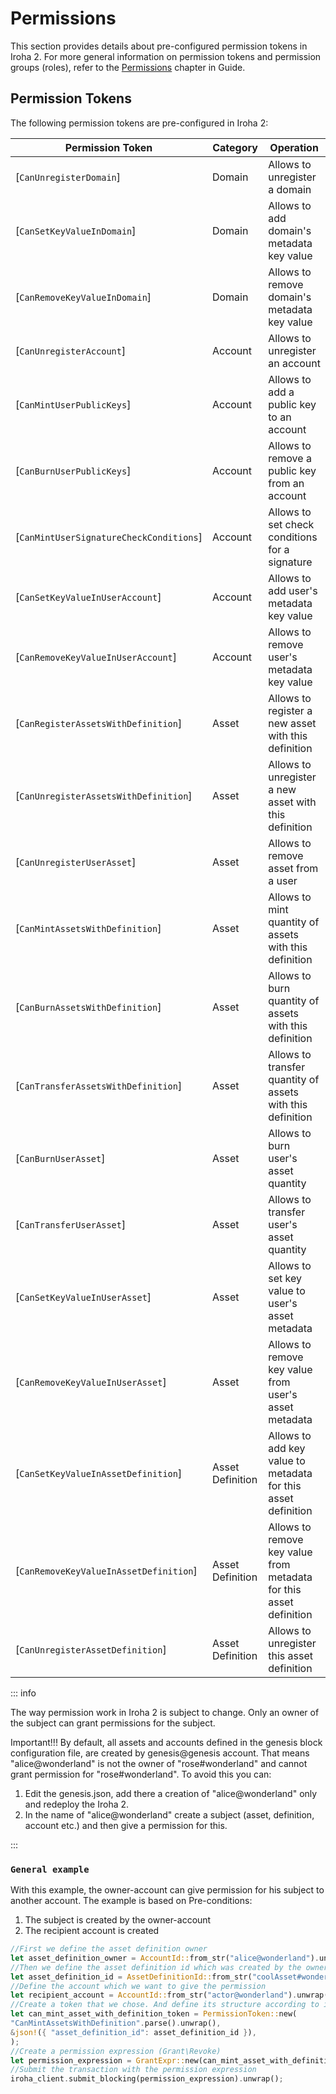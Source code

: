 # Permissions

This section provides details about pre-configured permission tokens in Iroha 2. For more general information on permission tokens and permission groups (roles), refer to the [Permissions](/guide/blockchain/permissions) chapter in Guide.

## Permission Tokens

The following permission tokens are pre-configured in Iroha 2:

| Permission Token                        | Category         | Operation                                                          |
|-----------------------------------------|------------------|--------------------------------------------------------------------|
| [`CanUnregisterDomain`]                 | Domain           | Allows to unregister a domain                                      |
| [`CanSetKeyValueInDomain`]              | Domain           | Allows to add domain's metadata key value                          |
| [`CanRemoveKeyValueInDomain`]           | Domain           | Allows to remove domain's metadata key value                       |
| [`CanUnregisterAccount`]                | Account          | Allows to unregister an account                                    |
| [`CanMintUserPublicKeys`]               | Account          | Allows to add a public key to an account                           |
| [`CanBurnUserPublicKeys`]               | Account          | Allows to remove a public key from an account                      |
| [`CanMintUserSignatureCheckConditions`] | Account          | Allows to set check conditions for a signature                     |
| [`CanSetKeyValueInUserAccount`]         | Account          | Allows to add user's metadata key value                            |
| [`CanRemoveKeyValueInUserAccount`]      | Account          | Allows to remove user's metadata key value                         |
| [`CanRegisterAssetsWithDefinition`]     | Asset            | Allows to register a new asset with this definition                |
| [`CanUnregisterAssetsWithDefinition`]   | Asset            | Allows to unregister a new asset with this definition              |
| [`CanUnregisterUserAsset`]              | Asset            | Allows to remove asset from a user                                 |
| [`CanMintAssetsWithDefinition`]         | Asset            | Allows to mint quantity of assets with this definition             |
| [`CanBurnAssetsWithDefinition`]         | Asset            | Allows to burn quantity of assets with this definition             |
| [`CanTransferAssetsWithDefinition`]     | Asset            | Allows to transfer quantity of assets with this definition         |
| [`CanBurnUserAsset`]                    | Asset            | Allows to burn user's asset quantity                               |
| [`CanTransferUserAsset`]                | Asset            | Allows to transfer user's asset quantity                           |
| [`CanSetKeyValueInUserAsset`]           | Asset            | Allows to set key value to user's asset metadata                   |
| [`CanRemoveKeyValueInUserAsset`]        | Asset            | Allows to remove key value from user's asset metadata              |
| [`CanSetKeyValueInAssetDefinition`]     | Asset Definition | Allows to add key value to metadata for this asset definition      |
| [`CanRemoveKeyValueInAssetDefinition`]  | Asset Definition | Allows to remove key value from metadata for this asset definition |
| [`CanUnregisterAssetDefinition`]        | Asset Definition | Allows to unregister this asset definition                         |

::: info

The way permission work in Iroha 2 is subject to change.
Only an owner of the subject can grant permissions for the subject.

Important!!!
By default, all assets and accounts defined in the genesis block configuration file, are created by genesis@genesis account.
That means "alice@wonderland" is not the owner of "rose#wonderland" and cannot grant permission for "rose#wonderland".
To avoid this you can:
1. Edit the genesis.json, add there a creation of "alice@wonderland" only and redeploy the Iroha 2.
2. In the name of "alice@wonderland" create a subject (asset, definition, account etc.) and then give a permission for this.

:::

### `General example`

With this example, the owner-account can give permission for his subject to another account.
The example is based on 
Pre-conditions:
1. The subject is created by the owner-account
2. The recipient account is created

```rust
//First we define the asset definition owner
let asset_definition_owner = AccountId::from_str("alice@wonderland").unwrap();
//Then we define the asset definition id which was created by the owner
let asset_definition_id = AssetDefinitionId::from_str("coolAsset#wonderland").unwrap();
//Define the account which we want to give the permission
let recipient_account = AccountId::from_str("actor@wonderland").unwrap();
//Create a token that we chose. And define its structure according to iroha_executor\smart_contract\executor\src\default.rs
let can_mint_asset_with_definition_token = PermissionToken::new(
"CanMintAssetsWithDefinition".parse().unwrap(),
&json!({ "asset_definition_id": asset_definition_id }),
);
//Create a permission expression (Grant\Revoke)
let permission_expression = GrantExpr::new(can_mint_asset_with_definition_token, recipients_account);
//Submit the transaction with the permission expression
iroha_client.submit_blocking(permission_expression).unwrap();
```